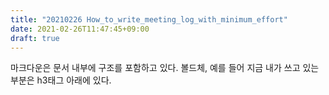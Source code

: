 ```yaml
---
title: "20210226 How_to_write_meeting_log_with_minimum_effort"
date: 2021-02-26T11:47:45+09:00
draft: true
---
```


마크다운은 문서 내부에 구조를 포함하고 있다.
볼드체, 예를 들어 지금 내가 쓰고 있는 부분은 h3태그 아래에 있다. 

